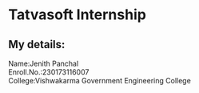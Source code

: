 # Tatvasoft Internship  

## My details:
Name:Jenith Panchal<br>
Enroll.No.:230173116007<br>
College:Vishwakarma Government Engineering College<br>
